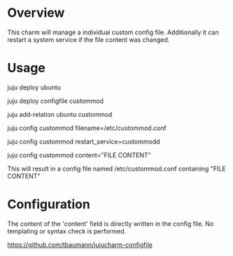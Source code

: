 # Overview

This charm will manage a individual custom config file.
Additionally it can restart a system service if the file content was changed.

# Usage

juju deploy ubuntu

juju deploy configfile custommod

juju add-relation ubuntu custommod

juju config custommod filename=/etc/custommod.conf

juju config custommod restart_service=custommodd

juju config custommod content="FILE CONTENT"

This will result in a config file named /etc/custommod.conf containing "FILE CONTENT"


# Configuration

The content of the 'content' field is directly written in the config file.
No templating or syntax check is performed.


https://github.com/tbaumann/jujucharm-configfile
